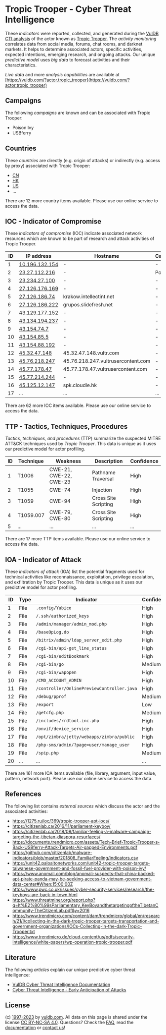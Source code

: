# Tropic Trooper - Cyber Threat Intelligence

These _indicators_ were reported, collected, and generated during the [VulDB CTI analysis](https://vuldb.com/?kb.cti) of the actor known as [Tropic Trooper](https://vuldb.com/?actor.tropic_trooper). The _activity monitoring_ correlates data from social media, forums, chat rooms, and darknet markets. It helps to determine associated actors, specific activities, expected intentions, emerging research, and ongoing attacks. Our unique _predictive model_ uses _big data_ to forecast activities and their characteristics.

_Live data_ and more _analysis capabilities_ are available at [https://vuldb.com/?actor.tropic_trooper](https://vuldb.com/?actor.tropic_trooper)

## Campaigns

The following _campaigns_ are known and can be associated with Tropic Trooper:

* Poison Ivy
* USBferry

## Countries

These _countries_ are directly (e.g. origin of attacks) or indirectly (e.g. access by proxy) associated with Tropic Trooper:

* [CN](https://vuldb.com/?country.cn)
* [HK](https://vuldb.com/?country.hk)
* [US](https://vuldb.com/?country.us)
* ...

There are 12 more country items available. Please use our online service to access the data.

## IOC - Indicator of Compromise

These _indicators of compromise_ (IOC) indicate associated network resources which are known to be part of research and attack activities of Tropic Trooper.

ID | IP address | Hostname | Campaign | Confidence
-- | ---------- | -------- | -------- | ----------
1 | [10.196.132.154](https://vuldb.com/?ip.10.196.132.154) | - | - | High
2 | [23.27.112.216](https://vuldb.com/?ip.23.27.112.216) | - | Poison Ivy | High
3 | [23.234.27.100](https://vuldb.com/?ip.23.234.27.100) | - | - | High
4 | [27.126.176.169](https://vuldb.com/?ip.27.126.176.169) | - | - | High
5 | [27.126.186.74](https://vuldb.com/?ip.27.126.186.74) | krakow.intellectint.net | - | High
6 | [27.126.186.222](https://vuldb.com/?ip.27.126.186.222) | grupos.slidefresh.net | - | High
7 | [43.129.177.152](https://vuldb.com/?ip.43.129.177.152) | - | - | High
8 | [43.134.194.237](https://vuldb.com/?ip.43.134.194.237) | - | - | High
9 | [43.154.74.7](https://vuldb.com/?ip.43.154.74.7) | - | - | High
10 | [43.154.85.5](https://vuldb.com/?ip.43.154.85.5) | - | - | High
11 | [43.154.88.192](https://vuldb.com/?ip.43.154.88.192) | - | - | High
12 | [45.32.47.148](https://vuldb.com/?ip.45.32.47.148) | 45.32.47.148.vultr.com | - | Medium
13 | [45.76.218.247](https://vuldb.com/?ip.45.76.218.247) | 45.76.218.247.vultrusercontent.com | - | High
14 | [45.77.178.47](https://vuldb.com/?ip.45.77.178.47) | 45.77.178.47.vultrusercontent.com | - | High
15 | [45.77.214.244](https://vuldb.com/?ip.45.77.214.244) | - | - | High
16 | [45.125.12.147](https://vuldb.com/?ip.45.125.12.147) | spk.cloudie.hk | - | High
17 | ... | ... | ... | ...

There are 62 more IOC items available. Please use our online service to access the data.

## TTP - Tactics, Techniques, Procedures

_Tactics, techniques, and procedures_ (TTP) summarize the suspected MITRE ATT&CK techniques used by _Tropic Trooper_. This data is unique as it uses our predictive model for actor profiling.

ID | Technique | Weakness | Description | Confidence
-- | --------- | -------- | ----------- | ----------
1 | T1006 | CWE-21, CWE-22, CWE-23 | Pathname Traversal | High
2 | T1055 | CWE-74 | Injection | High
3 | T1059 | CWE-94 | Cross Site Scripting | High
4 | T1059.007 | CWE-79, CWE-80 | Cross Site Scripting | High
5 | ... | ... | ... | ...

There are 17 more TTP items available. Please use our online service to access the data.

## IOA - Indicator of Attack

These _indicators of attack_ (IOA) list the potential fragments used for technical activities like reconnaissance, exploitation, privilege escalation, and exfiltration by Tropic Trooper. This data is unique as it uses our predictive model for actor profiling.

ID | Type | Indicator | Confidence
-- | ---- | --------- | ----------
1 | File | `.config/Yubico` | High
2 | File | `/.ssh/authorized_keys` | High
3 | File | `/admin/manager/admin_mod.php` | High
4 | File | `/baseOpLog.do` | High
5 | File | `/bitrix/admin/ldap_server_edit.php` | High
6 | File | `/cgi-bin/api-get_line_status` | High
7 | File | `/cgi-bin/editBookmark` | High
8 | File | `/cgi-bin/go` | Medium
9 | File | `/cgi-bin/wapopen` | High
10 | File | `/CMD_ACCOUNT_ADMIN` | High
11 | File | `/controller/OnlinePreviewController.java` | High
12 | File | `/debug/pprof` | Medium
13 | File | `/export` | Low
14 | File | `/getcfg.php` | Medium
15 | File | `/includes/rrdtool.inc.php` | High
16 | File | `/onvif/device_service` | High
17 | File | `/opt/zimbra/jetty/webapps/zimbra/public` | High
18 | File | `/php-sms/admin/?page=user/manage_user` | High
19 | File | `/spip.php` | Medium
20 | ... | ... | ...

There are 161 more IOA items available (file, library, argument, input value, pattern, network port). Please use our online service to access the data.

## References

The following list contains _external sources_ which discuss the actor and the associated activities:

* https://1275.ru/ioc/369/tropic-trooper-apt-iocs/
* https://citizenlab.ca/2016/11/parliament-keyboy/
* https://citizenlab.ca/2018/08/familiar-feeling-a-malware-campaign-targeting-the-tibetan-diaspora-resurfaces/
* https://documents.trendmicro.com/assets/Tech-Brief-Tropic-Trooper-s-Back-USBferry-Attack-Targets-Air-gapped-Environments.pdf
* https://github.com/citizenlab/malware-indicators/blob/master/201808_FamiliarFeeling/indicators.csv
* https://unit42.paloaltonetworks.com/unit42-tropic-trooper-targets-taiwanese-government-and-fossil-fuel-provider-with-poison-ivy/
* https://www.anomali.com/blog/anomali-suspects-that-china-backed-apt-pirate-panda-may-be-seeking-access-to-vietnam-government-data-center#When:15:00:00Z
* https://www.pwc.co.uk/issues/cyber-security-services/research/the-keyboys-are-back-in-town.html
* https://www.threatminer.org/report.php?q=It%E2%80%99sParliamentary_KeyBoyandthetargetingoftheTibetanCommunity-TheCitizenLab.pdf&y=2016
* https://www.trendmicro.com/content/dam/trendmicro/global/en/research/21/l/collecting-in-the-dark-tropic-trooper-targets-transportation-and-government-organizations/IOCs-Collecting-in-the-dark-Tropic-Trooper.txt
* https://www.trendmicro.de/cloud-content/us/pdfs/security-intelligence/white-papers/wp-operation-tropic-trooper.pdf

## Literature

The following _articles_ explain our unique predictive cyber threat intelligence:

* [VulDB Cyber Threat Intelligence Documentation](https://vuldb.com/?kb.cti)
* [Cyber Threat Intelligence - Early Anticipation of Attacks](https://www.scip.ch/en/?labs.20201022)

## License

(c) [1997-2023](https://vuldb.com/?kb.changelog) by [vuldb.com](https://vuldb.com/?kb.about). All data on this page is shared under the license [CC BY-NC-SA 4.0](https://creativecommons.org/licenses/by-nc-sa/4.0/). Questions? Check the [FAQ](https://vuldb.com/?kb.faq), read the [documentation](https://vuldb.com/?kb) or [contact us](https://vuldb.com/?contact)!
